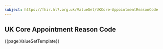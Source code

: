 ```yaml
---
subject: https://fhir.hl7.org.uk/ValueSet/UKCore-AppointmentReasonCode
---
```

## UK Core Appointment Reason Code

{{page:ValueSetTemplate}}